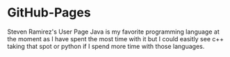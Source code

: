 # GitHub-Pages
Steven Ramirez's User Page
Java is my favorite programming language at the moment as I have spent the most time with it but I could easitly see c++ taking that spot or python if I spend more time with those languages. 